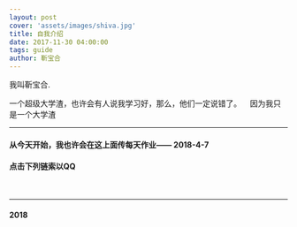 ```yaml
---
layout: post
cover: 'assets/images/shiva.jpg'
title: 自我介绍
date: 2017-11-30 04:00:00
tags: guide
author: 靳宝合
---
```


<p>我叫靳宝合.</p>


<p >一个超级大学渣，也许会有人说我学习好，那么，他们一定说错了。
    因为我只是一个大学渣</p>
<hr />

<h4 id="heading1">从今天开始，我也许会在这上面传每天作业—— 2018-4-7 </h4>

<h4 id="2">点击下列链索以QQ</h4> 



<hr />
<h4 id="3">2018</h4>
